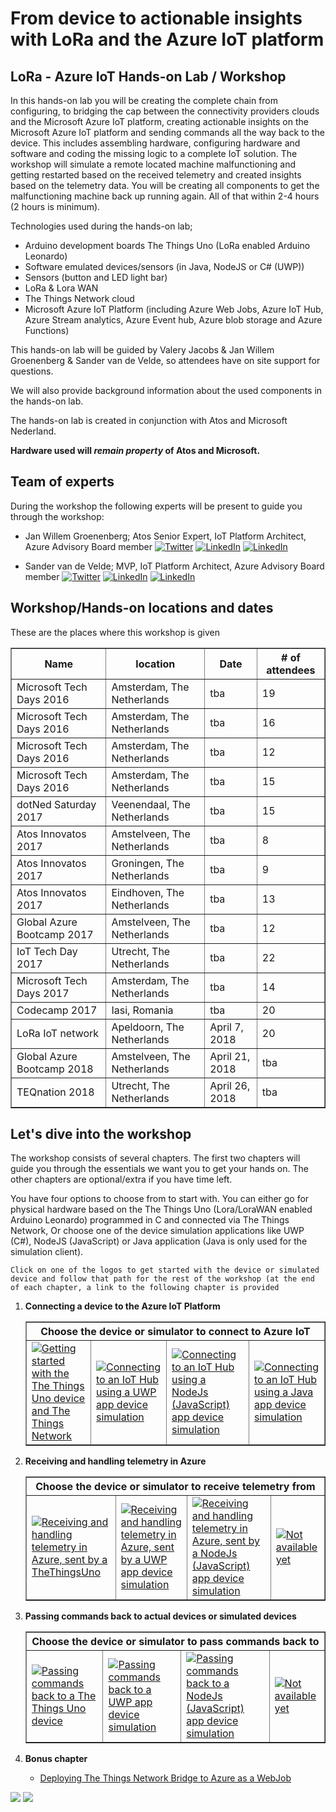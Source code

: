 # From device to actionable insights with LoRa and the Azure IoT platform

## LoRa - Azure IoT Hands-on Lab / Workshop

In this hands-on lab you will be creating the complete chain from configuring, to bridging the cap between the connectivity providers clouds and the Microsoft Azure IoT platform, creating actionable insights on the Microsoft Azure IoT platform and sending commands all the way back to the device.
This includes assembling hardware, configuring hardware and software and coding the missing logic to a complete IoT solution.
The workshop will simulate a remote located machine malfunctioning and getting restarted based on the received telemetry and created insights based on the telemetry data.
You will be creating all components to get the malfunctioning machine back up running again.
All of that within 2-4 hours (2 hours is minimum).

Technologies used during the hands-on lab;

* Arduino development boards The Things Uno (LoRa enabled Arduino Leonardo)
* Software emulated devices/sensors (in Java, NodeJS or C# (UWP))
* Sensors (button and LED light bar)
* LoRa & Lora WAN
* The Things Network cloud
* Microsoft Azure IoT Platform (including Azure Web Jobs, Azure IoT Hub, Azure Stream analytics, Azure Event hub, Azure blob storage and Azure Functions)

This hands-on lab will be guided by Valery Jacobs & Jan Willem Groenenberg & Sander van de Velde, so attendees have on site support for questions.

We will also provide background information about the used components in the hands-on lab.

The hands-on lab is created in conjunction with Atos and Microsoft Nederland.

**Hardware used will *remain property* of Atos and Microsoft.**

## Team of experts

During the workshop the following experts will be present to guide you through the workshop:

* Jan Willem Groenenberg; Atos Senior Expert, IoT Platform Architect, Azure Advisory Board member [![Twitter](img/social/twitter.png)](https://twitter.com/jeeweetje) [![LinkedIn](img/social/linkedin.png)](https://www.linkedin.com/in/jwgroenenberg/) [![LinkedIn](img/social/wordpress.png)](https://jeeweetje.net)

* Sander van de Velde; MVP, IoT Platform Architect, Azure Advisory Board member [![Twitter](img/social/twitter.png)](https://twitter.com/svelde) [![LinkedIn](img/social/linkedin.png)](https://www.linkedin.com/in/sandervandevelde/) [![LinkedIn](img/social/wordpress.png)](https://blog.vandevelde-online.com)

## Workshop/Hands-on locations and dates

These are the places where this workshop is given 

<table border="1">
<thead>
<tr><th>Name</th><th>location</th><th>Date</th><th># of attendees</th></tr>
<thead>
<tbody>
<tr><td>Microsoft Tech Days 2016</td><td>Amsterdam, The Netherlands</td><td>tba</td><td>19</td></tr>
<tr><td>Microsoft Tech Days 2016</td><td>Amsterdam, The Netherlands</td><td>tba</td><td>16</td></tr>
<tr><td>Microsoft Tech Days 2016</td><td>Amsterdam, The Netherlands</td><td>tba</td><td>12</td></tr>
<tr><td>Microsoft Tech Days 2016</td><td>Amsterdam, The Netherlands</td><td>tba</td><td>15</td></tr>
<tr><td>dotNed Saturday 2017</td><td>Veenendaal, The Netherlands</td><td>tba</td><td>15</td></tr>
<tr><td>Atos Innovatos 2017</td><td>Amstelveen, The Netherlands</td><td>tba</td><td>8</td></tr>
<tr><td>Atos Innovatos 2017</td><td>Groningen, The Netherlands</td><td>tba</td><td>9</td></tr>
<tr><td>Atos Innovatos 2017</td><td>Eindhoven, The Netherlands</td><td>tba</td><td>13</td></tr>
<tr><td>Global Azure Bootcamp 2017</td><td>Amstelveen, The Netherlands</td><td>tba</td><td>12</td></tr>
<tr><td>IoT Tech Day 2017</td><td>Utrecht, The Netherlands</td><td>tba</td><td>22</td></tr>
<tr><td>Microsoft Tech Days 2017</td><td>Amsterdam, The Netherlands</td><td>tba</td><td>14</td></tr>
<tr><td>Codecamp 2017</td><td>Iasi, Romania</td><td>tba</td><td>20</td></tr>
<tr><td>LoRa IoT network</td><td>Apeldoorn, The Netherlands</td><td>April 7, 2018</td><td>20</td></tr>
<tr><td>Global Azure Bootcamp 2018</td><td>Amstelveen, The Netherlands</td><td>April 21, 2018</td><td>tba</td></tr>
<tr><td>TEQnation 2018</td><td>Utrecht, The Netherlands</td><td>April 26, 2018</td><td>tba</td></tr>
</tbody>
</table>

## Let's dive into the workshop

The workshop consists of several chapters. The first two chapters will guide you through the essentials we want you to get your hands on. The other chapters are optional/extra if you have time left.

You have four options to choose from to start with. You can either go for physical hardware based on the The Things Uno (Lora/LoraWAN enabled Arduino Leonardo) programmed in C and connected via The Things Network, Or choose one of the device simulation applications like UWP (C#), NodeJS (JavaScript) or Java application (Java is only used for the simulation client).

    Click on one of the logos to get started with the device or simulated device and follow that path for the rest of the workshop (at the end of each chapter, a link to the following chapter is provided

1. **Connecting a device to the Azure IoT Platform**

    <table border="1">
        <thead>
        <tr>
            <th colspan="4">Choose the device or simulator to connect to Azure IoT</th>
        </tr>
        <thead>
        <tbody>
        <tr>
            <td>
                <a href="TheThingsNetwork.md"><img src="img/Options/arduino.png" alt="Getting started with the The Things Uno device and The Things Network" /></a>
            </td>
            <td>
                <a href="UwpToIotHub.md"><img src="img/Options/windows.png" alt="Connecting to an IoT Hub using a UWP app device simulation" /></a>
            </td>
            <td>
                <a href="NodeJsToIotHub.md"><img src="img/Options/nodejs.png" alt="Connecting to an IoT Hub using a NodeJs (JavaScript) app device simulation" /></a>
            </td>
            <td>
                <a href="JavaToIotHub.md"><img src="img/Options/java.png" alt="Connecting to an IoT Hub using a Java app device simulation" /></a>
            </td>
        </tr>
        </tbody>
    </table>

2. **Receiving and handling telemetry in Azure**

    <table border="1">
        <thead>
        <tr>
            <th colspan="4">Choose the device or simulator to receive telemetry from</th>
        </tr>
        <thead>
        <tbody>
        <tr>
            <td>
                <a href="AzureTTN.md"><img src="img/Options/arduino.png" alt="Receiving and handling telemetry in Azure, sent by a TheThingsUno" /></a>
            </td>
            <td>
                <a href="AzureUWP.md"><img src="img/Options/windows.png" alt="Receiving and handling telemetry in Azure, sent by a UWP app device simulation" /></a>
            </td>
            <td>
                <a href="AzureNodeJs.md"><img src="img/Options/nodejs.png" alt="Receiving and handling telemetry in Azure, sent by a NodeJs (JavaScript) app device simulation" /></a>
            </td>
            <td>
                <a href="#"><img src="img/Options/java-optout.png" alt="Not available yet" /></a>
            </td>
        </tr>
        </tbody>
    </table>

3. **Passing commands back to actual devices or simulated devices**

    <table border="1">
        <thead>
        <tr>
            <th colspan="4">Choose the device or simulator to pass commands back to</th>
        </tr>
        <thead>
        <tbody>
        <tr>
            <td>
                <a href="CommandsTTN.md"><img src="img/Options/arduino.png" alt="Passing commands back to a The Things Uno device" /></a>
            </td>
            <td>
                <a href="CommandsUwp.md"><img src="img/Options/windows.png" alt="Passing commands back to a UWP app device simulation" /></a>
            </td>
            <td>
                <a href="CommandsNodeJs.md"><img src="img/Options/nodejs.png" alt="Passing commands back to a NodeJs (JavaScript) app device simulation" /></a>
            </td>
            <td>
                <a href="#"><img src="img/Options/java-optout.png" alt="Not available yet" /></a>
            </td>
        </tr>
        </tbody>
    </table>

4. **Bonus chapter**
   * [Deploying The Things Network Bridge to Azure as a WebJob](Webjob.md)

![](img/logos/microsoft.jpg) ![](img/logos/atos.png)
